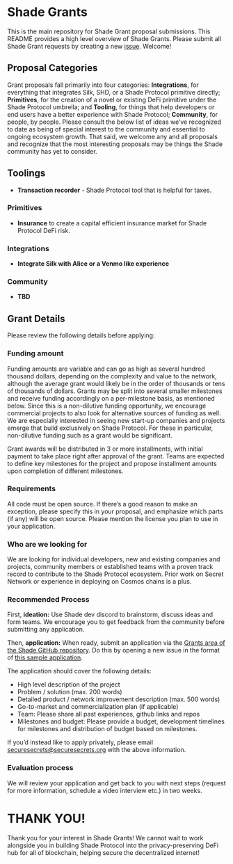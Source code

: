 # Shade Grants
This is the main repository for Shade Grant proposal submissions. This README provides a high level overview of Shade Grants. Please submit all Shade Grant requests by creating a new [issue](https://github.com/securesecrets/ShadeGrants/issues). Welcome!

## Proposal Categories
Grant proposals fall primarily into four categories: **Integrations**, for everything that integrates Silk, SHD, or a Shade Protocol primitive directly; **Primitives**, for the creation of a novel or existing DeFi primitive under the Shade Protocol umbrella; and **Tooling**, for things that help developers or end users have a better experience with Shade Protocol; **Community**, for people, by people. Please consult the below list of ideas we’ve recognized to date as being of special interest to the community and essential to ongoing ecosystem growth. That said, we welcome any and all proposals and recognize that the most interesting proposals may be things the Shade community has yet to consider.

## Toolings
* **Transaction recorder** -  Shade Protocol tool that is helpful for taxes.

### Primitives
* **Insurance** to create a capital efficient insurance market for Shade Protocol DeFi risk.

### Integrations
* **Integrate Silk with Alice or a Venmo like experience**

### Community 
* **TBD**

## Grant Details
Please review the following details before applying:

### Funding amount
Funding amounts are variable and can go as high as several hundred thousand dollars, depending on the complexity and value to the network, although the average grant would likely be in the order of thousands or tens of thousands of dollars. Grants may be split into several smaller milestones and receive funding accordingly on a per-milestone basis, as mentioned below. Since this is a non-dilutive funding opportunity, we encourage commercial projects to also look for alternative sources of funding as well. We are especially interested in seeing new start-up companies and projects emerge that build exclusively on Shade Protocol. For these in particular, non-dilutive funding such as a grant would be significant.

Grant awards will be distributed in 3 or more installments, with initial payment to take place right after approval of the grant. Teams are expected to define key milestones for the project and propose installment amounts upon completion of different milestones.

### Requirements
All code must be open source. If there’s a good reason to make an exception, please specify this in your proposal, and emphasize which parts (if any) will be open source. Please mention the license you plan to use in your application.

### Who are we looking for
We are looking for individual developers, new and existing companies and projects, community members or established teams with a proven track record to contribute to the Shade Protocol ecosystem. Prior work on Secret Network or experience in deploying on Cosmos chains is a plus. 

### Recommended Process
First, **ideation:** Use Shade dev discord to brainstorm, discuss ideas and form teams. We encourage you to get feedback from the community before submitting any application.

Then, **application:** When ready, submit an application via the [Grants area of the Shade GitHub repository](https://github.com/securesecrets/ShadeGrants/issues). Do this by opening a new issue in the format of [this sample application](https://github.com/SecretFoundation/Grants/blob/main/Sample%20grant%20application).

The application should cover the following details:

* High level description of the project
* Problem / solution (max. 200 words)
* Detailed product / network improvement description (max. 500 words)
* Go-to-market and commercialization plan (if applicable)
* Team: Please share all past experiences, github links and repos
* Milestones and budget: Please provide a budget, development timelines for milestones and distribution of budget based on milestones.

If you’d instead like to apply privately, please email securesecrets@securesecrets.org with the above information.

### Evaluation process
We will review your application and get back to you with next steps (request for more information, schedule a video interview etc.) in two weeks.

# THANK YOU!
Thank you for your interest in Shade Grants! We cannot wait to work alongside you in building Shade Protocol into the privacy-preserving DeFi hub for all  of blockchain, helping secure the decentralized internet!


